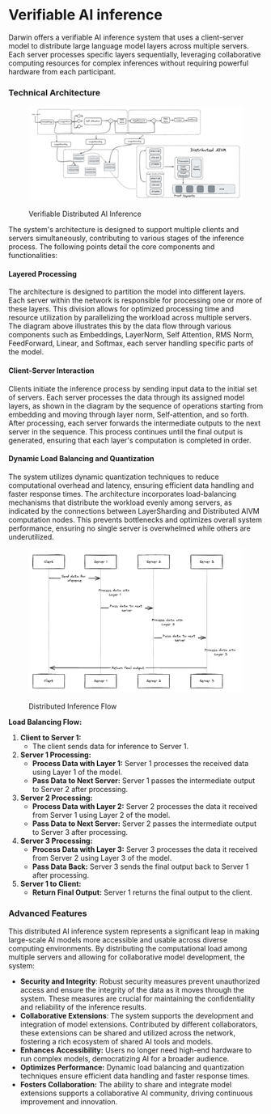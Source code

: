 # Verifiable AI inference

Darwin offers a verifiable AI inference system that uses a client-server model to distribute large language model layers across multiple servers. Each server processes specific layers sequentially, leveraging collaborative computing resources for complex inferences without requiring powerful hardware from each participant.

### **Technical Architecture**

<figure><img src="../.gitbook/assets/image (2).png" alt=""><figcaption><p>Verifiable Distributed AI Inference</p></figcaption></figure>

The system's architecture is designed to support multiple clients and servers simultaneously, contributing to various stages of the inference process. The following points detail the core components and functionalities:

#### **Layered Processing**

The architecture is designed to partition the model into different layers. Each server within the network is responsible for processing one or more of these layers. This division allows for optimized processing time and resource utilization by parallelizing the workload across multiple servers. The diagram above illustrates this by the data flow through various components such as Embeddings, LayerNorm, Self Attention, RMS Norm, FeedForward, Linear, and Softmax, each server handling specific parts of the model.

#### **Client-Server Interaction**

Clients initiate the inference process by sending input data to the initial set of servers. Each server processes the data through its assigned model layers, as shown in the diagram by the sequence of operations starting from embedding and moving through layer norm, Self-attention, and so forth. After processing, each server forwards the intermediate outputs to the next server in the sequence. This process continues until the final output is generated, ensuring that each layer's computation is completed in order.

#### **Dynamic Load Balancing and Quantization**

The system utilizes dynamic quantization techniques to reduce computational overhead and latency, ensuring efficient data handling and faster response times. The architecture incorporates load-balancing mechanisms that distribute the workload evenly among servers, as indicated by the connections between LayerSharding and Distributed AIVM computation nodes. This prevents bottlenecks and optimizes overall system performance, ensuring no single server is overwhelmed while others are underutilized.

<figure><img src="../.gitbook/assets/image (1) (1).png" alt=""><figcaption><p>Distributed Inference Flow</p></figcaption></figure>

**Load Balancing Flow:**

1. **Client to Server 1:**
   * The client sends data for inference to Server 1.
2. **Server 1 Processing:**
   * **Process Data with Layer 1:** Server 1 processes the received data using Layer 1 of the model.
   * **Pass Data to Next Server:** Server 1 passes the intermediate output to Server 2 after processing.
3. **Server 2 Processing:**
   * **Process Data with Layer 2:** Server 2 processes the data it received from Server 1 using Layer 2 of the model.
   * **Pass Data to Next Server:** Server 2 passes the intermediate output to Server 3 after processing.
4. **Server 3 Processing:**
   * **Process Data with Layer 3:** Server 3 processes the data it received from Server 2 using Layer 3 of the model.
   * **Pass Data Back:** Server 3 sends the final output back to Server 1 after processing.
5. **Server 1 to Client:**
   * **Return Final Output:** Server 1 returns the final output to the client.

### Advanced Features

This distributed AI inference system represents a significant leap in making large-scale AI models more accessible and usable across diverse computing environments. By distributing the computational load among multiple servers and allowing for collaborative model development, the system:

* **Security and Integrity**: Robust security measures prevent unauthorized access and ensure the integrity of the data as it moves through the system. These measures are crucial for maintaining the confidentiality and reliability of the inference results.
* **Collaborative Extensions**: The system supports the development and integration of model extensions. Contributed by different collaborators, these extensions can be shared and utilized across the network, fostering a rich ecosystem of shared AI tools and models.
* **Enhances Accessibility:** Users no longer need high-end hardware to run complex models, democratizing AI for a broader audience.
* **Optimizes Performance:** Dynamic load balancing and quantization techniques ensure efficient data handling and faster response times.
* **Fosters Collaboration:** The ability to share and integrate model extensions supports a collaborative AI community, driving continuous improvement and innovation.
